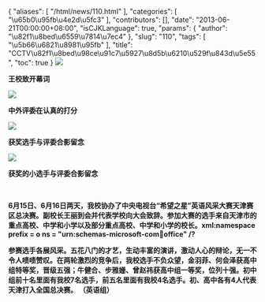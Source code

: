 {
    "aliases": [
        "/html/news/110.html"
    ],
    "categories": [
        "\u65b0\u95fb\u4e2d\u5fc3"
    ],
    "contributors": [],
    "date": "2013-06-21T00:00:00+08:00",
    "isCJKLanguage": true,
    "params": {
        "author": "\u82f1\u8bed\u6559\u7814\u7ec4"
    },
    "slug": "110",
    "tags": [
        "\u5b66\u6821\u8981\u95fb"
    ],
    "title": "CCTV\u82f1\u8bed\u98ce\u91c7\u5927\u8d5b\u6210\u529f\u843d\u5e55",
    "toc": true
}
**![](https://cdn.tfls.online/mirror/full/6a871ace4f09377a2af4fdf3ce0ffa69b3e544d8.jpg)**

**王校致开幕词**

**![](https://cdn.tfls.online/mirror/full/328fe9b521db0d75bde3228ee636505ab8c48b75.jpg)**

**中外评委在认真的打分**

**![](https://cdn.tfls.online/mirror/full/0fdf75462ce6cf72e247f8df7505b998083b16d2.jpg)**

**获奖选手与评委合影留念**

**![](https://cdn.tfls.online/mirror/full/ac398617146b76c773f3499c3210cc6fa4a1d3ef.jpg)**

**获奖的小选手与评委合影留念**

 

 **6月15日、6月16日两天，我校协办了中央电视台“希望之星”英语风采大赛天津赛区总决赛。副校长王丽到会并代表学校向大会致辞。参加大赛的选手来自天津市的重点高校、中学和小学以及部分重点高校、中学和小学的校长。xml:namespace prefix = o ns = "urn:schemas-microsoft-com:office:office" /?**

**参赛选手各展风采。五花八门的才艺，生动丰富的演讲，激动人心的辩论，无一不令人啧啧赞叹。在两轮激烈的竞争后，我校选手不负众望，金羽菲、何会泽获高中组特等奖，晋级五强；牛健合、步雅姗、曾赵祎获高中组一等奖，位列十强。初中组前十名里面有我校7名选手，前五名里面有我校4名选手。初、高中各有4人代表天津打入全国总决赛。 （英语组）**

